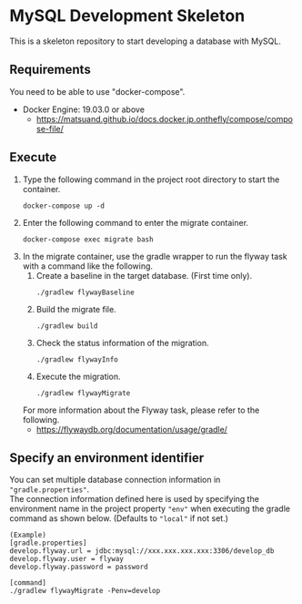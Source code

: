 # MySQL Development Skeleton
This is a skeleton repository to start developing a database with MySQL.

## Requirements
You need to be able to use "docker-compose".
- Docker Engine: 19.03.0 or above
    - https://matsuand.github.io/docs.docker.jp.onthefly/compose/compose-file/

## Execute
1. Type the following command in the project root directory to start the container.
    ```
    docker-compose up -d
    ```
2. Enter the following command to enter the migrate container.
    ```
    docker-compose exec migrate bash
    ```
3. In the migrate container, use the gradle wrapper to run the flyway task with a command like the following.
    1. Create a baseline in the target database. (First time only).
        ```
        ./gradlew flywayBaseline
        ```
    2. Build the migrate file.
        ```
        ./gradlew build
        ```
    3. Check the status information of the migration.
        ```
        ./gradlew flywayInfo
        ```
    4. Execute the migration.
        ```
        ./gradlew flywayMigrate
        ```
    For more information about the Flyway task, please refer to the following.
    - https://flywaydb.org/documentation/usage/gradle/

## Specify an environment identifier
You can set multiple database connection information in `"gradle.properties"`.  
The connection information defined here is used by specifying the environment name in the project property `"env"` when executing the gradle command as shown below. (Defaults to `"local"` if not set.)
```
(Example)
[gradle.properties]
develop.flyway.url = jdbc:mysql://xxx.xxx.xxx.xxx:3306/develop_db
develop.flyway.user = flyway
develop.flyway.password = password

[command]
./gradlew flywayMigrate -Penv=develop
```
